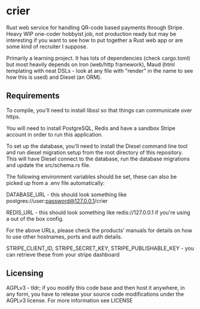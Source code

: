 # crier
Rust web service for handling QR-code based payments through Stripe. Heavy WIP one-coder hobbyist job, not production ready but may be interesting if you want to see how to put together a Rust web app or are some kind of recruiter I suppose.

Primarily a learning project. It has lots of dependencies (check cargo.toml) but most heavily depends on Iron (web/http framework), Maud (html templating with neat DSLs - look at any file with "render" in the name to see how this is used) and Diesel (an ORM).

## Requirements

To compile, you'll need to install libssl so that things can communicate over https.

You will need to install PostgreSQL, Redis and have a sandbox Stripe account in order to run this application. 

To set up the database, you'll need to install the Diesel command line tool and run diesel migration setup from the root directory of this repository. This will have Diesel connect to the database, run the database migrations and update the src/schema.rs file.

The following environment variables should be set, these can also be picked up from a .env file automatically:

DATABASE_URL - this should look something like postgres://user:password@127.0.0.1/crier

REDIS_URL - this should look something like redis://127.0.0.1 if you're using a out of the box config.

For the above URLs, please check the products' manuals for details on how to use other hostnames, ports and auth details.

STRIPE_CLIENT_ID, STRIPE_SECRET_KEY, STRIPE_PUBLISHABLE_KEY - you can retrieve these from your stripe dashboard

## Licensing
AGPLv3 - tldr; if you modify this code base and then host it anywhere, in any form, you have to release your source code modifications under the AGPLv3 license. For more information see LICENSE
